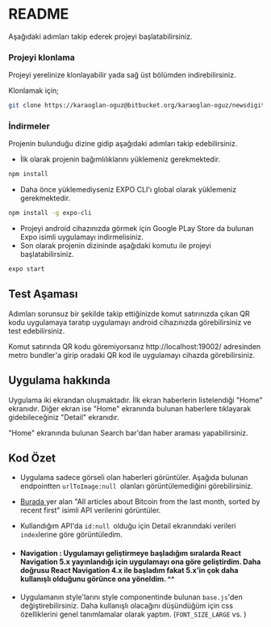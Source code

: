 # README #

Aşağıdaki adımları takip ederek projeyi başlatabilirsiniz.

### Projeyi klonlama ###

Projeyi yerelinize klonlayabilir yada sağ üst bölümden indirebilirsiniz.

Klonlamak için;
```bash
git clone https://karaoglan-oguz@bitbucket.org/karaoglan-oguz/newsdigital.git
```


### İndirmeler ###
Projenin bulunduğu dizine gidip aşağıdaki adımları takip edebilirsiniz.

* İlk olarak projenin bağımlılıklarını yüklemeniz gerekmektedir.
```bash
npm install
```
* Daha önce yüklemediyseniz EXPO CLI'ı global olarak yüklemeniz gerekmektedir.
```bash
npm install -g expo-cli
```
* Projeyi android cihazınızda görmek için Google PLay Store da bulunan Expo isimli uygulamayı indirmelisiniz.
* Son olarak projenin dizininde aşağıdaki komutu ile projeyi başlatabilirsiniz.
```bash
expo start
```

## Test Aşaması
Adımları sorunsuz bir şekilde takip ettiğinizde komut satırınızda çıkan QR kodu uygulamaya taratıp uygulamayı android cihazınızda görebilirsiniz ve test edebilirsiniz.

Komut satırında QR kodu göremiyorsanız http://localhost:19002/ adresinden metro bundler'a girip oradaki QR kod ile uygulamayı cihazda görebilirsiniz.

## Uygulama hakkında

Uygulama iki ekrandan oluşmaktadır. İlk ekran haberlerin listelendiği "Home" ekranıdır. Diğer ekran ise "Home" ekranında bulunan haberlere tıklayarak gidebileceğiniz "Detail" ekranıdır.

"Home" ekranında bulunan Search bar'dan haber araması yapabilirsiniz.

## Kod Özet
* Uygulama sadece görseli olan haberleri görüntüler. Aşağıda bulunan endpointten `urlToImage:null `olanları görüntülemediğini görebilirsiniz.

* [Burada ](https://newsapi.org/) yer alan "All articles about Bitcoin from the last month, sorted by recent first" isimli API verilerini görüntüler.

 * Kullandığım API'da `id:null `olduğu için Detail ekranındaki verileri `index`lerine göre görüntüledim.

* #### Navigation : Uygulamayı geliştirmeye başladığım sıralarda React Navigation 5.x yayınlandığı için uygulamayı ona göre geliştirdim. Daha doğrusu React Navigation 4.x ile başladım fakat 5.x'in çok daha kullanışlı olduğunu görünce ona yöneldim. ^^
* Uygulamanın style'larını style componentinde bulunan `base.js`'den değiştirebilirsiniz. Daha kullanışlı olacağını düşündüğüm için css özelliklerini genel tanımlamalar olarak yaptım. (`FONT_SIZE_LARGE` vs. )
